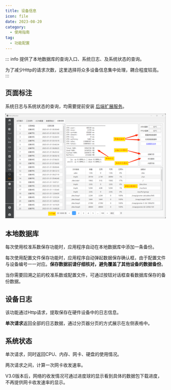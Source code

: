 ```yaml
---
title: 设备信息
icon: file
date: 2023-08-20
category:
  - 使用指南
tag:
  - 功能配置
---
```


::: info
提供了本地数据库的查询入口、系统日志、及系统状态的查询。

为了减少Http的请求次数，这里选择将众多设备信息集中处理，耦合程度较高。
:::

## 页面标注

系统日志与系统状态的查询，均需要提前安装 [后端扩展服务](./mainpage.md#web后端扩展)。

![](./assets/deviceinfo.png)

## 本地数据库

每次使用校准系数保存功能时，应用程序自动在本地数据库中添加一条备份。

每次使用配置文件保存功能时，应用程序自动弹起数据保存确认框，由于配置文件与设备编号一一对应。**保存数据前请仔细核对，避免覆盖了其他设备的数据备份**。

当你需要回溯之前的校准系数或配置文件，可通过按钮对话框查看数据库保存的备份数据。

## 设备日志

该功能通过Http请求，提取保存在硬件设备中的日志信息。

**单次请求**返回全部的日志数据，通过分页器分页的方式展示在左侧表格中。

## 系统状态

单次请求，同时返回CPU、内存、网卡、硬盘的使用情况。

两次请求之间，计算一次网卡收发速率。

V3.0版本后，网络的收发情况可通过进度球的显示看到具体的数据包下载进度，不再提供网卡收发速率的显示。

